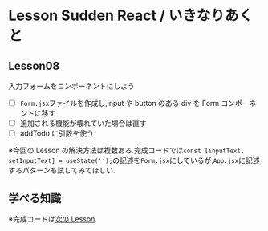 # Lesson Sudden React / いきなりあくと

## Lesson08

入力フォームをコンポーネントにしよう

- [ ] `Form.jsx`ファイルを作成し,input や button のある div を Form コンポーネントに移す
- [ ] 追加される機能が壊れていた場合は直す
- [ ] addTodo に引数を使う

※今回の Lesson の解決方法は複数ある.完成コードでは`const [inputText, setInputText] = useState('');`の記述を`Form.jsx`にしているが,`App.jsx`に記述するパターンも試してみてほしい.

## 学べる知識

※完成コードは[次の Lesson](https://github.com/prog-learning/lesson-ikina-react/tree/lesson09)
